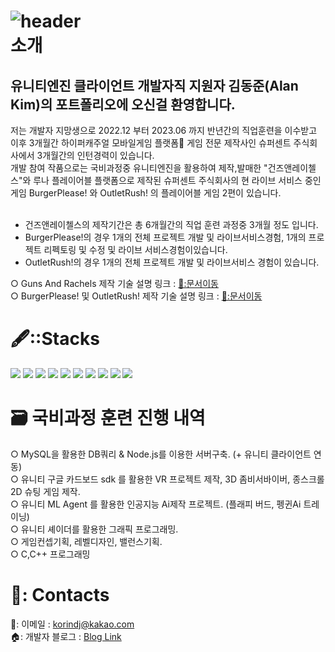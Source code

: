 ![header](https://capsule-render.vercel.app/api?type=waving&color=gradient&height=250&section=header&text=UnityEngine3D%20클라이언트%20개발자%20김동준%20포트폴리오&fontSize=35)
<br>
소개
=============

유니티엔진 클라이언트 개발자직 지원자 김동준(Alan Kim)의 포트폴리오에 오신걸 환영합니다.<br>
-------------
저는 개발자 지망생으로 2022.12 부터 2023.06 까지 반년간의 직업훈련을 이수받고 이후 3개월간 하이퍼캐주얼 모바일게임 플랫폼 게임 전문 제작사인 슈퍼센트 주식회사에서 3개월간의 인턴경력이 있습니다.<br>
개발 참여 작품으로는 국비과정중 유니티엔진을 활용하여 제작,발매한 "건즈앤레이첼스"와 루나 플레이어블 플랫폼으로 제작된 슈퍼센트 주식회사의 현 라이브 서비스 중인 게임 BurgerPlease! 와 OutletRush! 의 플레이어블 게임 2편이 있습니다.<br><br>
* 건즈앤레이첼스의 제작기간은 총 6개월간의 직업 훈련 과정중 3개월 정도 입니다. <br>
* BurgerPlease!의 경우 1개의 전체 프로젝트 개발 및 라이브서비스경험, 1개의 프로젝트 리펙토링 및 수정 및 라이브 서비스경험이있습니다.
* OutletRush!의 경우 1개의 전체 프로젝트 개발 및 라이브서비스 경험이 있습니다.
  
○ Guns And Rachels 제작 기술 설명 링크 : [📜:문서이동](https://github.com/iLovealan1/KIm-Dong-Joon-game-client-Portfolio/blob/main/GunsAndRachels_ReadMe.md)<br>
○ BurgerPlease! 및 OutletRush! 제작 기술 설명 링크 : [📜:문서이동](https://github.com/iLovealan1/KIm-Dong-Joon-game-client-Portfolio/tree/main/Scripts/Astar_MapGenerator)


# 🖋️::Stacks<br>

<img src="https://img.shields.io/badge/UnityEngine-000000?style=for-the-badge&logo=unity&logoColor=white"> <img src="https://img.shields.io/badge/Csharp-239120?style=for-the-badge&logo=csharp&logoColor=white">
<img src="https://img.shields.io/badge/C-A8B9CC?style=for-the-badge&logo=c&logoColor=white">
<img src="https://img.shields.io/badge/C++-00599C?style=for-the-badge&logo=cplusplus&logoColor=white">
<img src="https://img.shields.io/badge/mysql-4479A1?style=for-the-badge&logo=mysql&logoColor=white">
<img src="https://img.shields.io/badge/Node.js-339933?style=for-the-badge&logo=nodedotjs&logoColor=white">
<img src="https://img.shields.io/badge/JavaScript-F7DF1E?style=for-the-badge&logo=javascript&logoColor=white">
<img src="https://img.shields.io/badge/TortoiseSVN-000000?style=for-the-badge&logo=TortoiseSVN&logoColor=white">
<img src="https://img.shields.io/badge/github-181717?style=for-the-badge&logo=github&logoColor=white">
<img src="https://img.shields.io/badge/sourcetree-0052CC?style=for-the-badge&logo=sourcetree&logoColor=white">

# 🗃️ 국비과정 훈련 진행 내역<br>

○  MySQL을 활용한 DB쿼리 & Node.js를 이용한 서버구축. (+ 유니티 클라이언트 연동)<br>
○  유니티 구글 카드보드 sdk 를 활용한 VR 프로젝트 제작, 3D 좀비서바이버, 종스크롤 2D 슈팅 게임 제작.<br>
○  유니티 ML Agent 를 활용한 인공지능 Ai제작 프로젝트. (플래피 버드, 펭귄Ai 트레이닝)<br>
○  유니티 셰이더를 활용한 그래픽 프로그래밍.<br>
○  게임컨셉기획, 레벨디자인, 밸런스기획.<br>
○  C,C++ 프로그래밍

# 🤙: Contacts
📧: 이메일 :  korindj@kakao.com <br>
🏠: 개발자 블로그 : [Blog Link](https://bueong-e.tistory.com)
